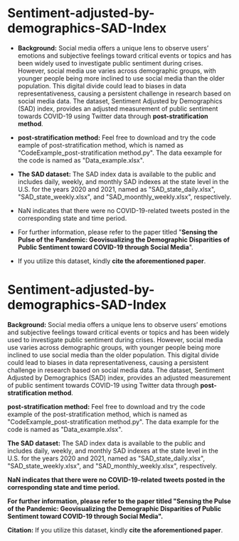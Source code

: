# Sentiment-adjusted-by-demographics-SAD-Index
- **Background:** Social media offers a unique lens to observe users’ emotions and subjective feelings toward critical events or topics and has been widely used to investigate public sentiment during crises. However, social media use varies across demographic groups, with younger people being more inclined to use social media than the older population. This digital divide could lead to biases in data representativeness, causing a persistent challenge in research based on social media data. The dataset, Sentiment Adjusted by Demographics (SAD) index, provides an adjusted measurement of public sentiment towards COVID-19 using Twitter data through **post-stratification method**.

- **post-stratification method:** Feel free to download and try the code eample of post-stratification method, which is named as "CodeExample_post-stratification method.py". The data eexample for the code is named as "Data_example.xlsx".

- **The SAD dataset:** The SAD index data is available to the public and includes daily, weekly, and monthly SAD indexes at the state level in the U.S. for the years 2020 and 2021, named as "SAD_state_daily.xlsx", "SAD_state_weekly.xlsx", and "SAD_moonthly_weekly.xlsx", respectively.

- NaN indicates that there were no COVID-19-related tweets posted in the corresponding state and time period.

- For further information, please refer to the paper titled "**Sensing the Pulse of the Pandemic: Geovisualizing the Demographic Disparities of Public Sentiment toward COVID-19 through Social Media**".

- If you utilize this dataset, kindly **cite the aforementioned paper**.




# Sentiment-adjusted-by-demographics-SAD-Index

**Background:**
Social media offers a unique lens to observe users’ emotions and subjective feelings toward critical events or topics and has been widely used to investigate public sentiment during crises. However, social media use varies across demographic groups, with younger people being more inclined to use social media than the older population. This digital divide could lead to biases in data representativeness, causing a persistent challenge in research based on social media data. The dataset, Sentiment Adjusted by Demographics (SAD) index, provides an adjusted measurement of public sentiment towards COVID-19 using Twitter data through **post-stratification method**.

**post-stratification method:**
Feel free to download and try the code example of the post-stratification method, which is named as "CodeExample_post-stratification method.py". The data example for the code is named as "Data_example.xlsx".

**The SAD dataset:**
The SAD index data is available to the public and includes daily, weekly, and monthly SAD indexes at the state level in the U.S. for the years 2020 and 2021, named as "SAD_state_daily.xlsx", "SAD_state_weekly.xlsx", and "SAD_monthly_weekly.xlsx", respectively.

**NaN indicates that there were no COVID-19-related tweets posted in the corresponding state and time period.**

**For further information, please refer to the paper titled "Sensing the Pulse of the Pandemic: Geovisualizing the Demographic Disparities of Public Sentiment toward COVID-19 through Social Media".**

**Citation:**
If you utilize this dataset, kindly **cite the aforementioned paper**.
